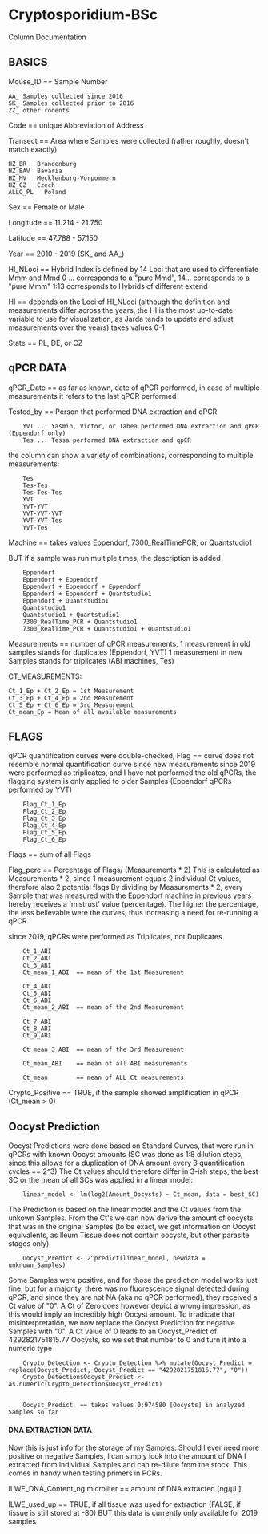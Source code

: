 # Cryptosporidium-BSc

Column Documentation


## BASICS

Mouse_ID == Sample Number 

    AA_ Samples collected since 2016
    SK_ Samples collected prior to 2016
    ZZ_ other rodents          
           
Code == unique Abbreviation of Address

Transect	== Area where Samples were collected (rather roughly, doesn't match exactly)

    HZ_BR   Brandenburg
    HZ_BAV  Bavaria
    HZ_MV   Mecklenburg-Vorpommern
    HZ_CZ   Czech
    ALLO_PL   Poland
            
Sex ==  Female or Male

Longitude ==  11.214 - 21.750

Latitude  ==  47.788 - 57.150

Year  == 2010 - 2019 (SK_ and AA_)

HI_NLoci  == Hybrid Index is defined by 14 Loci that are used to differentiate Mmm and Mmd 
                		0 ... corresponds to a "pure Mmd",
                		14... corresponds to a "pure Mmm"
                		1:13 corresponds to Hybrids of different extend
            
HI  == depends on the Loci of HI_NLoci (although the definition and measurements differ across the
                		years, the HI is the most up-to-date variable to use for visualization, as Jarda tends 
                		to update and adjust measurements over the years)
                		takes values 0-1
            
State == PL, DE, or CZ


## qPCR DATA

qPCR_Date    == as far as known, date of qPCR performed, in case of multiple measurements it refers to the last qPCR performed

Tested_by   == Person that performed DNA extraction and qPCR

        YVT ... Yasmin, Victor, or Tabea performed DNA extraction and qPCR (Eppendorf only)
        Tes ... Tessa performed DNA extraction and qpCR
										
the column can show a variety of combinations, corresponding to multiple measurements:

        Tes
        Tes-Tes
        Tes-Tes-Tes
        YVT
        YVT-YVT
        YVT-YVT-YVT
        YVT-YVT-Tes
        YVT-Tes				

Machine	 == takes values Eppendorf, 7300_RealTimePCR, or Quantstudio1
                	
   BUT if a sample was run multiple times, the description is added
   
        Eppendorf
        Eppendorf + Eppendorf
        Eppendorf + Eppendorf + Eppendorf
        Eppendorf + Eppendorf + Quantstudio1
        Eppendorf + Quantstudio1
        Quantstudio1
        Quantstudio1 + Quantstudio1
        7300_RealTime_PCR + Quantstudio1
        7300_RealTime_PCR + Quantstudio1 + Quantstudio1
  
  
Measurements	 == number of qPCR measurements, 
				1 measurement in old samples stands for duplicates (Eppendorf, YVT)
				1 measurement in new Samples stands for triplicates (ABI machines, Tes)


CT_MEASUREMENTS:

    Ct_1_Ep + Ct_2_Ep = 1st Measurement
    Ct_3_Ep + Ct_4_Ep = 2nd Measurement    
    Ct_5_Ep + Ct_6_Ep = 3rd Measurement    
    Ct_mean_Ep = Mean of all available measurements
      
## FLAGS    
  qPCR quantification curves were double-checked, Flag == curve does not resemble normal quantification curve
  since new measurements since 2019 were performed as triplicates, and I have not performed the old qPCRs,
  the flagging system is only applied to older Samples (Eppendorf qPCRs performed by YVT)
              
		Flag_Ct_1_Ep      
		Flag_Ct_2_Ep  
		Flag_Ct_3_Ep  
		Flag_Ct_4_Ep  
		Flag_Ct_5_Ep  
		Flag_Ct_6_Ep  

Flags == sum of all Flags
              
Flag_perc == Percentage of Flags/ (Measurements * 2)
		This is calculated as Measurements * 2, since 1 measurement equals 2 individual Ct values, therefore also 2 potential flags
		By dividing by Measurements * 2, every Sample that was measured with the Eppendorf machine in previous years hereby receives a 'mistrust' value (percentage). 
		The higher the percentage, the less believable were the curves, thus increasing a need for re-running a qPCR
                 

since 2019, qPCRs were performed as Triplicates, not Duplicates

		Ct_1_ABI       
		Ct_2_ABI     
		Ct_3_ABI       
		Ct_mean_1_ABI  == mean of the 1st Measurement
		
		Ct_4_ABI       
		Ct_5_ABI       
		Ct_6_ABI       
		Ct_mean_2_ABI  == mean of the 2nd Measurement
		
		Ct_7_ABI       
		Ct_8_ABI
		Ct_9_ABI
		
		Ct_mean_3_ABI  == mean of the 3rd Measurement

		Ct_mean_ABI    == mean of all ABI measurements

		Ct_mean        == mean of ALL Ct measurements

Crypto_Positive == TRUE, if the sample showed amplification in qPCR (Ct_mean > 0)

## Oocyst Prediction
Oocyst Predictions were done based on Standard Curves, that were run in qPCRs with known Oocyst amounts 
(SC was done as 1:8 dilution steps, since this allows for a duplication of DNA amount every 3 quantification cycles == 2^3)
The Ct values should therefore differ in 3-ish steps, the best SC or the mean of all SCs was applied in a linear model:

		linear_model <- lm(log2(Amount_Oocysts) ~ Ct_mean, data = best_SC)
     
The Prediction is based on the linear model and the Ct values from the unkown Samples. From the Ct's we can now derive 
the amount of oocysts that was in the original Samples (to be exact, we get information on Oocyst equivalents, as Ileum Tissue
does not contain oocysts, but other parasite stages only).
              
		Oocyst_Predict <- 2^predict(linear_model, newdata = unknown_Samples)
              
Some Samples were positive, and for those the prediction model works just fine, but for a majority, there was no fluorescence signal
detected during qPCR, and since they are not NA (aka no qPCR performed), they received a Ct value of "0".
A Ct of Zero does however depict a wrong impression, as this would imply an incredibly high Oocyst amount.
To irradicate that misinterpretation, we now replace the Oocyst Prediction for negative Samples with "0".
A Ct value of 0 leads to an Oocyst_Predict of 4292821751815.77 Oocysts, so we set that number to 0 and turn it into a numeric type
              
		Crypto_Detection <- Crypto_Detection %>% mutate(Oocyst_Predict = replace(Oocyst_Predict, Oocyst_Predict == "4292821751815.77", "0"))
		Crypto_Detection$Oocyst_Predict <- as.numeric(Crypto_Detection$Oocyst_Predict)
              
              
		Oocyst_Predict  == takes values 0:974580 [Oocysts] in analyzed Samples so far 
                
#### DNA EXTRACTION DATA
Now this is just info for the storage of my Samples. Should I ever need more positive or negative Samples, I can simply look into the amount of DNA
I extracted from individual Samples and can re-dilute from the stock. This comes in handy when testing primers in PCRs.
      
ILWE_DNA_Content_ng.microliter == amount of DNA extracted [ng/µL]

ILWE_used_up == TRUE, if all tissue was used for extraction (FALSE, if tissue is still stored at -80)
BUT this data is currently only available for 2019 samples
	

